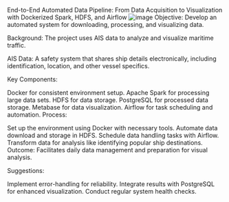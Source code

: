 End-to-End Automated Data Pipeline: From Data Acquisition to Visualization with Dockerized Spark, HDFS, and Airflow
![image](https://github.com/HossamHeikal/AIS-airflow-pipeline/assets/58578405/b4b000b5-0b52-4613-b044-03aefa7a2560)
Objective: Develop an automated system for downloading, processing, and visualizing data.

Background: The project uses AIS data to analyze and visualize maritime traffic.

AIS Data: A safety system that shares ship details electronically, including identification, location, and other vessel specifics.

Key Components:

Docker for consistent environment setup.
Apache Spark for processing large data sets.
HDFS for data storage.
PostgreSQL for processed data storage.
Metabase for data visualization.
Airflow for task scheduling and automation.
Process:

Set up the environment using Docker with necessary tools.
Automate data download and storage in HDFS.
Schedule data handling tasks with Airflow.
Transform data for analysis like identifying popular ship destinations.
Outcome: Facilitates daily data management and preparation for visual analysis.

Suggestions:

Implement error-handling for reliability.
Integrate results with PostgreSQL for enhanced visualization.
Conduct regular system health checks.
